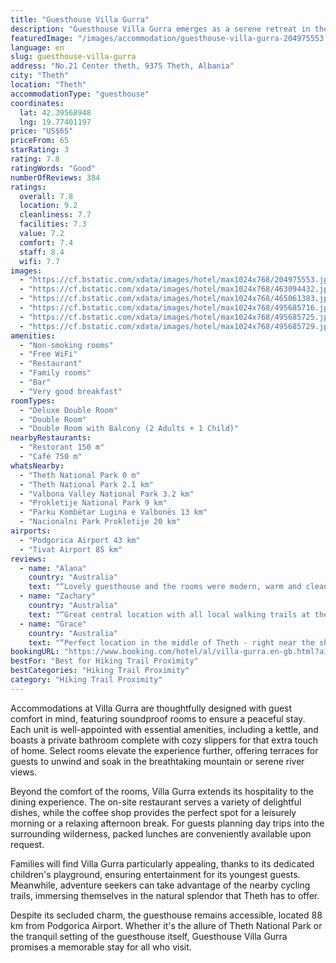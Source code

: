 ```yaml
---
title: "Guesthouse Villa Gurra"
description: "Guesthouse Villa Gurra emerges as a serene retreat in the heart of Theth, offering an idyllic blend of comfort and natural beauty."
featuredImage: "/images/accommodation/guesthouse-villa-gurra-204975553.jpg"
language: en
slug: guesthouse-villa-gurra
address: "No.21 Center theth, 9375 Theth, Albania"
city: "Theth"
location: "Theth"
accommodationType: "guesthouse"
coordinates:
  lat: 42.39568948
  lng: 19.77401197
price: "US$65"
priceFrom: 65
starRating: 3
rating: 7.8
ratingWords: "Good"
numberOfReviews: 384
ratings:
  overall: 7.8
  location: 9.2
  cleanliness: 7.7
  facilities: 7.3
  value: 7.2
  comfort: 7.4
  staff: 8.4
  wifi: 7.7
images:
  - "https://cf.bstatic.com/xdata/images/hotel/max1024x768/204975553.jpg?k=2d8da2ec2c6b0e866b9461ad9ee12a959d35d5740423b6259e78c2365847a8b4&o=&hp=1"
  - "https://cf.bstatic.com/xdata/images/hotel/max1024x768/463094432.jpg?k=a44f4dca83a9227aded2b65b95675d160a3a34fe0ed79f26772a64cb07694371&o=&hp=1"
  - "https://cf.bstatic.com/xdata/images/hotel/max1024x768/465061383.jpg?k=ac41369128269923580b8bd2079ad1a2f6e22099f0d93d4f8463e78fd9e266b7&o=&hp=1"
  - "https://cf.bstatic.com/xdata/images/hotel/max1024x768/495685716.jpg?k=37eb45cd268dcec333599edb92b1651dc6319237aba784b1bc31f713644d934b&o=&hp=1"
  - "https://cf.bstatic.com/xdata/images/hotel/max1024x768/495685725.jpg?k=853f2d19a25e3a8dbbf5ada6b9d12d5ab7938b703911a30bc6b77e39522c7dea&o=&hp=1"
  - "https://cf.bstatic.com/xdata/images/hotel/max1024x768/495685729.jpg?k=00f0295768791e77fb6bdd8a44a57cb93a7ad82bc28ad982140f7e1634750b8b&o=&hp=1"
amenities:
  - "Non-smoking rooms"
  - "Free WiFi"
  - "Restaurant"
  - "Family rooms"
  - "Bar"
  - "Very good breakfast"
roomTypes:
  - "Deluxe Double Room"
  - "Double Room"
  - "Double Room with Balcony (2 Adults + 1 Child)"
nearbyRestaurants:
  - "Restorant 150 m"
  - "Café 750 m"
whatsNearby:
  - "Theth National Park 0 m"
  - "Theth National Park 2.1 km"
  - "Valbona Valley National Park 3.2 km"
  - "Prokletije National Park 9 km"
  - "Parku Kombëtar Lugina e Valbonës 13 km"
  - "Nacionalni Park Prokletije 20 km"
airports:
  - "Podgorica Airport 43 km"
  - "Tivat Airport 85 km"
reviews:
  - name: "Alana"
    country: "Australia"
    text: "“Lovely guesthouse and the rooms were modern, warm and clean! The family who run the guesthouse are welcoming, great breakfast and located in the centre part of Theth. Easy access for hikers to the path and great (not a lot) food options around.”"
  - name: "Zachary"
    country: "Australia"
    text: "“Great central location with all local walking trails at the front door. Beautiful and gracious hosts! The family made sure we had everything we needed and offered great advice about the area… the breakfast was generous and delicious!”"
  - name: "Grace"
    country: "Australia"
    text: "“Perfect location in the middle of Theth - right near the shuttles in/out of Theth and to the Blue Eye. Also right near restaurants and the small supermarket. Breakfast included was excellent, big and lots of variety (great to prepare for a hiking...”"
bookingURL: "https://www.booking.com/hotel/al/villa-gurra.en-gb.html?aid=8035640"
bestFor: "Best for Hiking Trail Proximity"
bestCategories: "Hiking Trail Proximity"
category: "Hiking Trail Proximity"
---
```


Accommodations at Villa Gurra are thoughtfully designed with guest comfort in mind, featuring soundproof rooms to ensure a peaceful stay. Each unit is well-appointed with essential amenities, including a kettle, and boasts a private bathroom complete with cozy slippers for that extra touch of home. Select rooms elevate the experience further, offering terraces for guests to unwind and soak in the breathtaking mountain or serene river views.

Beyond the comfort of the rooms, Villa Gurra extends its hospitality to the dining experience. The on-site restaurant serves a variety of delightful dishes, while the coffee shop provides the perfect spot for a leisurely morning or a relaxing afternoon break. For guests planning day trips into the surrounding wilderness, packed lunches are conveniently available upon request.

Families will find Villa Gurra particularly appealing, thanks to its dedicated children's playground, ensuring entertainment for its youngest guests. Meanwhile, adventure seekers can take advantage of the nearby cycling trails, immersing themselves in the natural splendor that Theth has to offer.

Despite its secluded charm, the guesthouse remains accessible, located 88 km from Podgorica Airport. Whether it's the allure of Theth National Park or the tranquil setting of the guesthouse itself, Guesthouse Villa Gurra promises a memorable stay for all who visit.